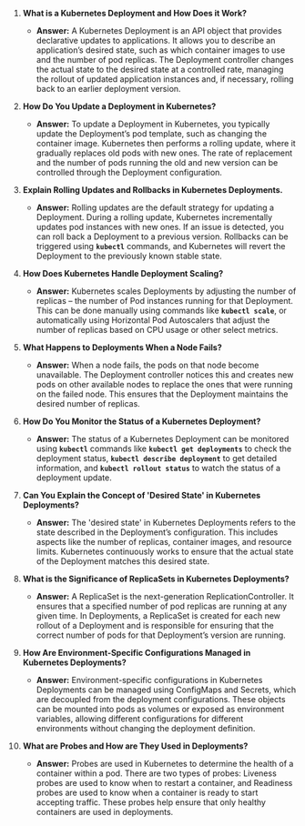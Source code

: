 <ol><li><p><strong>What is a Kubernetes Deployment and How Does it Work?</strong></p><ul><li><p><strong>Answer:</strong> A Kubernetes Deployment is an API object that provides declarative updates to applications. It allows you to describe an application’s desired state, such as which container images to use and the number of pod replicas. The Deployment controller changes the actual state to the desired state at a controlled rate, managing the rollout of updated application instances and, if necessary, rolling back to an earlier deployment version.</p></li></ul></li><li><p><strong>How Do You Update a Deployment in Kubernetes?</strong></p><ul><li><p><strong>Answer:</strong> To update a Deployment in Kubernetes, you typically update the Deployment’s pod template, such as changing the container image. Kubernetes then performs a rolling update, where it gradually replaces old pods with new ones. The rate of replacement and the number of pods running the old and new version can be controlled through the Deployment configuration.</p></li></ul></li><li><p><strong>Explain Rolling Updates and Rollbacks in Kubernetes Deployments.</strong></p><ul><li><p><strong>Answer:</strong> Rolling updates are the default strategy for updating a Deployment. During a rolling update, Kubernetes incrementally updates pod instances with new ones. If an issue is detected, you can roll back a Deployment to a previous version. Rollbacks can be triggered using <code><strong>kubectl</strong></code> commands, and Kubernetes will revert the Deployment to the previously known stable state.</p></li></ul></li><li><p><strong>How Does Kubernetes Handle Deployment Scaling?</strong></p><ul><li><p><strong>Answer:</strong> Kubernetes scales Deployments by adjusting the number of replicas – the number of Pod instances running for that Deployment. This can be done manually using commands like <code><strong>kubectl scale</strong></code>, or automatically using Horizontal Pod Autoscalers that adjust the number of replicas based on CPU usage or other select metrics.</p></li></ul></li><li><p><strong>What Happens to Deployments When a Node Fails?</strong></p><ul><li><p><strong>Answer:</strong> When a node fails, the pods on that node become unavailable. The Deployment controller notices this and creates new pods on other available nodes to replace the ones that were running on the failed node. This ensures that the Deployment maintains the desired number of replicas.</p></li></ul></li><li><p><strong>How Do You Monitor the Status of a Kubernetes Deployment?</strong></p><ul><li><p><strong>Answer:</strong> The status of a Kubernetes Deployment can be monitored using <code><strong>kubectl</strong></code> commands like <code><strong>kubectl get deployments</strong></code> to check the deployment status, <code><strong>kubectl describe deployment</strong></code> to get detailed information, and <code><strong>kubectl rollout status</strong></code> to watch the status of a deployment update.</p></li></ul></li><li><p><strong>Can You Explain the Concept of 'Desired State' in Kubernetes Deployments?</strong></p><ul><li><p><strong>Answer:</strong> The 'desired state' in Kubernetes Deployments refers to the state described in the Deployment’s configuration. This includes aspects like the number of replicas, container images, and resource limits. Kubernetes continuously works to ensure that the actual state of the Deployment matches this desired state.</p></li></ul></li><li><p><strong>What is the Significance of ReplicaSets in Kubernetes Deployments?</strong></p><ul><li><p><strong>Answer:</strong> A ReplicaSet is the next-generation ReplicationController. It ensures that a specified number of pod replicas are running at any given time. In Deployments, a ReplicaSet is created for each new rollout of a Deployment and is responsible for ensuring that the correct number of pods for that Deployment’s version are running.</p></li></ul></li><li><p><strong>How Are Environment-Specific Configurations Managed in Kubernetes Deployments?</strong></p><ul><li><p><strong>Answer:</strong> Environment-specific configurations in Kubernetes Deployments can be managed using ConfigMaps and Secrets, which are decoupled from the deployment configurations. These objects can be mounted into pods as volumes or exposed as environment variables, allowing different configurations for different environments without changing the deployment definition.</p></li></ul></li><li><p><strong>What are Probes and How are They Used in Deployments?</strong></p><ul><li><p><strong>Answer:</strong> Probes are used in Kubernetes to determine the health of a container within a pod. There are two types of probes: Liveness probes are used to know when to restart a container, and Readiness probes are used to know when a container is ready to start accepting traffic. These probes help ensure that only healthy containers are used in deployments.</p></li></ul></li></ol>